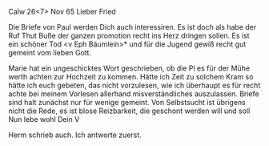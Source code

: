  Calw 26<7> Nov 65
Lieber Fried

Die Briefe von Paul werden Dich auch interessiren. Es ist doch als habe der Ruf Thut Buße der ganzen promotion recht ins Herz dringen sollen. Es ist ein schöner Tod <v Eph Bäumlein>* und für die Jugend gewiß recht gut gemeint vom lieben Gott.

Marie hat ein ungeschicktes Wort geschrieben, ob die Pl es für der Mühe werth achten zur Hochzeit zu kommen. Hätte ich Zeit zu solchem Kram so hätte ich euch gebeten, das nicht vorzulesen, wie ich überhaupt es für recht achte bei meinem Vorlesen allerhand misverständliches auszulassen. Briefe sind halt zunächst nur für wenige gemeint. Von Selbstsucht ist übrigens nicht die Rede, es ist blose Reizbarkeit, die geschont werden will und soll 
 Nun lebe wohl
 Dein V

Herm schrieb auch. Ich antworte zuerst.

